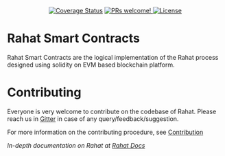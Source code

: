 <p align="center">
 <a href='https://coveralls.io/github/esatya/rahat-contracts?branch=stage'>
   <img src='https://coveralls.io/repos/github/esatya/rahat-contracts/badge.svg?branch=stage' alt='Coverage Status' /></a>

  <a href="https://github.com/esatya/rahat-contracts/blob/master/CONTRIBUTING.md">
    <img src="https://img.shields.io/badge/PRs-welcome-brightgreen.svg" alt="PRs welcome!" />
  </a>
  <a href="https://github.com/esatya/rahat-contracts/blob/main/LICENSE">
    <img src="https://img.shields.io/badge/License-LGPL_v3-blue.svg" alt="License" />
  </a>
</p>

# Rahat Smart Contracts

Rahat Smart Contracts are the logical implementation of the Rahat process designed using solidity on EVM based blockchain platform. 

# Contributing
Everyone is very welcome to contribute on the codebase of Rahat. Please reach us in [Gitter](https://gitter.im/bockies/community?utm_source=badge&utm_medium=badge&utm_content=badge) in case of any query/feedback/suggestion.

For more information on the contributing procedure, see [Contribution](https://github.com/esatya/rahat-contracts/blob/main/CONTRIBUTING.md)

*In-depth documentation on Rahat at [Rahat Docs](http://rahat.io)*


